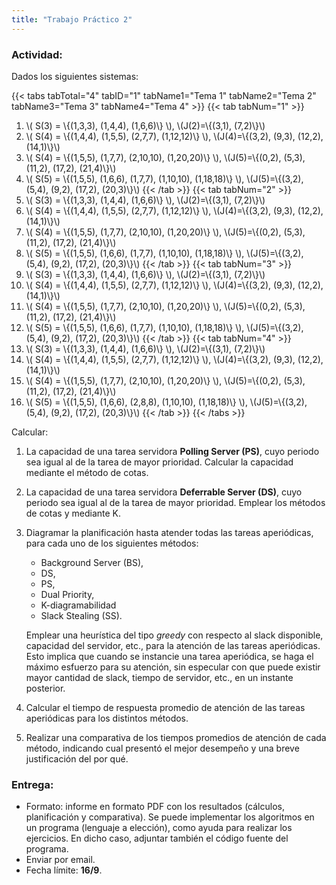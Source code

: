 ```yaml
---
title: "Trabajo Práctico 2"
---
```


### Actividad:

Dados los siguientes sistemas:


{{< tabs tabTotal="4" tabID="1" tabName1="Tema 1" tabName2="Tema 2" tabName3="Tema 3" tabName4="Tema 4" >}} 
{{< tab tabNum="1" >}}
1. \\( S(3) = \\{(1,3,3), (1,4,4), (1,6,6)\\} \\), \\(J(2)=\\{(3,1), (7,2)\\}\\)
2. \\( S(4) = \\{(1,4,4), (1,5,5), (2,7,7), (1,12,12)\\} \\), \\(J(4)=\\{(3,2), (9,3), (12,2), (14,1)\\}\\)
3. \\( S(4) = \\{(1,5,5), (1,7,7), (2,10,10), (1,20,20)\\} \\), \\(J(5)=\\{(0,2), (5,3), (11,2), (17,2), (21,4)\\}\\)
4. \\( S(5) = \\{(1,5,5), (1,6,6), (1,7,7), (1,10,10), (1,18,18)\\} \\), \\(J(5)=\\{(3,2), (5,4), (9,2), (17,2), (20,3)\\}\\)
{{< /tab >}}
{{< tab tabNum="2" >}}
1. \\( S(3) = \\{(1,3,3), (1,4,4), (1,6,6)\\} \\), \\(J(2)=\\{(3,1), (7,2)\\}\\)
2. \\( S(4) = \\{(1,4,4), (1,5,5), (2,7,7), (1,12,12)\\} \\), \\(J(4)=\\{(3,2), (9,3), (12,2), (14,1)\\}\\)
3. \\( S(4) = \\{(1,5,5), (1,7,7), (2,10,10), (1,20,20)\\} \\), \\(J(5)=\\{(0,2), (5,3), (11,2), (17,2), (21,4)\\}\\)
4. \\( S(5) = \\{(1,5,5), (1,6,6), (1,7,7), (1,10,10), (1,18,18)\\} \\), \\(J(5)=\\{(3,2), (5,4), (9,2), (17,2), (20,3)\\}\\)
{{< /tab >}}
{{< tab tabNum="3" >}}
1. \\( S(3) = \\{(1,3,3), (1,4,4), (1,6,6)\\} \\), \\(J(2)=\\{(3,1), (7,2)\\}\\)
2. \\( S(4) = \\{(1,4,4), (1,5,5), (2,7,7), (1,12,12)\\} \\), \\(J(4)=\\{(3,2), (9,3), (12,2), (14,1)\\}\\)
3. \\( S(4) = \\{(1,5,5), (1,7,7), (2,10,10), (1,20,20)\\} \\), \\(J(5)=\\{(0,2), (5,3), (11,2), (17,2), (21,4)\\}\\)
4. \\( S(5) = \\{(1,5,5), (1,6,6), (1,7,7), (1,10,10), (1,18,18)\\} \\), \\(J(5)=\\{(3,2), (5,4), (9,2), (17,2), (20,3)\\}\\)
{{< /tab >}}
{{< tab tabNum="4" >}}
1. \\( S(3) = \\{(1,3,3), (1,4,4), (1,6,6)\\} \\), \\(J(2)=\\{(3,1), (7,2)\\}\\)
2. \\( S(4) = \\{(1,4,4), (1,5,5), (2,7,7), (1,12,12)\\} \\), \\(J(4)=\\{(3,2), (9,3), (12,2), (14,1)\\}\\)
3. \\( S(4) = \\{(1,5,5), (1,7,7), (2,10,10), (1,20,20)\\} \\), \\(J(5)=\\{(0,2), (5,3), (11,2), (17,2), (21,4)\\}\\)
4. \\( S(5) = \\{(1,5,5), (1,6,6), (2,8,8), (1,10,10), (1,18,18)\\} \\), \\(J(5)=\\{(3,2), (5,4), (9,2), (17,2), (20,3)\\}\\)
{{< /tab >}}
{{< /tabs >}}

Calcular:

1. La capacidad de una tarea servidora **Polling Server (PS)**, cuyo periodo sea igual al de la tarea de mayor prioridad. Calcular la capacidad mediante el método de cotas.

1. La capacidad de una tarea servidora **Deferrable Server (DS)**, cuyo periodo sea igual al de la tarea de mayor prioridad. Emplear los métodos de cotas y mediante K. 

2. Diagramar la planificación hasta atender todas las tareas aperiódicas, para cada uno de los siguientes métodos: 
    - Background Server (BS), 
    - DS, 
    - PS, 
    - Dual Priority, 
    - K-diagramabilidad 
    - Slack Stealing (SS). 
   
   Emplear una heurística del tipo _greedy_ con respecto al slack disponible, capacidad del servidor, etc., para la atención de las tareas aperiódicas. Esto implica que cuando se instancie una tarea aperiódica, se haga el máximo esfuerzo para su atención, sin especular con que puede existir mayor cantidad de slack, tiempo de servidor, etc., en un instante posterior.

3. Calcular el tiempo de respuesta promedio de atención de las tareas aperiódicas para los distintos métodos.

4. Realizar una comparativa de los tiempos promedios de atención de cada método, indicando cual presentó el mejor desempeño y una breve justificación del por qué.

### Entrega:

- Formato: informe en formato PDF con los resultados (cálculos, planificación y comparativa). Se puede implementar los algoritmos en un programa (lenguaje a elección), como ayuda para realizar los ejercicios. En dicho caso, adjuntar también el código fuente del programa. 
- Enviar por email.
- Fecha límite: **16/9**.

